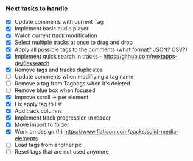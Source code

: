 ### Next tasks to handle

- [x] Update comments with current Tag
- [x] Implement basic audio player
- [x] Watch current track modification
- [x] Select multiple tracks at once to drag and drop
- [x] Apply all possible tags to the comments (what format? JSON? CSV?)
- [x] Implement quick search in tracks - https://github.com/nextapps-de/flexsearch
- [x] Remove tags and tracks duplicates
- [ ] Update comments when modifiying a tag name
- [ ] Remove a tag from Tagbags when it's deleted
- [ ] Remove blue box when focused
- [x] Improve scroll -> per element
- [x] Fix apply tag to list
- [x] Add track columns
- [x] Implement track progression in reader
- [x] Move import to folder
- [x] Work on design (!!) https://www.flaticon.com/packs/solid-media-elements
- [ ] Load tags from another pc
- [ ] Reset tags that are not used anymore
